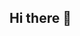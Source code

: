 ## Hi there 👋

<!--
**niha1227/niha1227** is a ✨ _special_ ✨ repository because its `README.md` (this file) appears on your GitHub profile.

### Hi there, I'm NIharika dernagula

Welcome to my GitHub profile! I'm an **engineering student** passionate about **Data Science, Web Development, and AI**. I love working on **projects** that solve real-world problems and continuously learning new technologies. 🚀

---

### 🛠️ Tech Stack:
- **Programming Languages:** Python, JavaScript, C/C++
- **Web Development:** HTML, CSS, JavaScript, Vue.js, Node.js
- **Databases:** MongoDB, SQLite, MySQL
- **Machine Learning & Data Science:** Pandas, NumPy, Matplotlib, Scikit-learn
- **Tools & Platforms:** Visual Studio, VS Code, Git, GitHub, Chrome Extensions Development

---

### 📌 Projects:
- 🚀 **Smart Parking System** *(QR-based Parking Management using SQLite)*
- 📊 **AI-Powered Investment Portfolio Optimizer** *(Optimizing investments using AI techniques)*
- 🔍 **Restaurant Data Analysis** *(Data-driven insights from restaurant datasets)*
- ⏳ **Time Tracking & Productivity Analytics (Chrome Extension)** *(Tracking website usage and analyzing productivity trends)*
- 📝 **Real-Time Collaborative Document Editor** *(Vue.js + Node.js + MongoDB implementation with user roles and version history)*

---

### 📚 Learning & Interests:
- 🖥️ **Full-Stack Web Development** *(Vue.js, Node.js, APIs)*
- 🤖 **AI & Machine Learning** *(Building intelligent solutions)*
- 💡 **Open Source Contributions** *(Looking to contribute to meaningful projects)*

